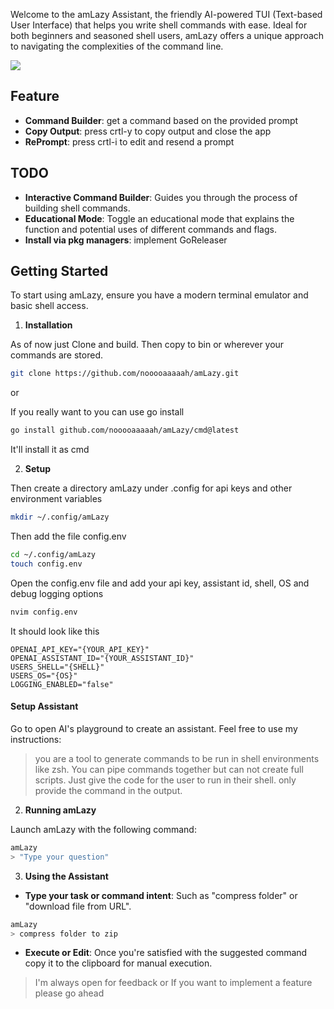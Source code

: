 Welcome to the amLazy Assistant, the friendly AI-powered TUI (Text-based User Interface) that helps you write shell commands with ease. Ideal for both beginners and seasoned shell users, amLazy offers a unique approach to navigating the complexities of the command line.

![](https://raw.githubusercontent.com/nooooaaaaah/amLazy/main/docs/demo.gif)

## Feature

- **Command Builder**: get a command based on the provided prompt
- **Copy Output**: press crtl-y to copy output and close the app
- **RePrompt**: press crtl-i to edit and resend a prompt

## TODO

- **Interactive Command Builder**: Guides you through the process of building shell commands.
- **Educational Mode**: Toggle an educational mode that explains the function and potential uses of different commands and flags.
- **Install via pkg managers**: implement GoReleaser

## Getting Started

To start using amLazy, ensure you have a modern terminal emulator and basic shell access.

1. **Installation**

  As of now just Clone and build. Then copy to bin or wherever your commands are stored.

```sh
git clone https://github.com/nooooaaaaah/amLazy.git
```

or

  If you really want to you can use go install

```sh
go install github.com/nooooaaaaah/amLazy/cmd@latest
```

  It'll install it as cmd

2. **Setup**

Then create a directory amLazy under .config for api keys and other environment variables

```sh
mkdir ~/.config/amLazy
```

Then add the file config.env

```sh
cd ~/.config/amLazy
touch config.env
```

Open the config.env file and add your api key, assistant id, shell, OS and debug logging options

```sh
nvim config.env
```

It should look like this

```.env
OPENAI_API_KEY="{YOUR_API_KEY}"
OPENAI_ASSISTANT_ID="{YOUR_ASSISTANT_ID}"
USERS_SHELL="{SHELL}"
USERS_OS="{OS}"
LOGGING_ENABLED="false"
```

#### Setup Assistant

Go to open AI's playground to create an assistant.
Feel free to use my instructions:

> you are a tool to generate commands to be run in shell environments like zsh. You can pipe commands together but can not create full scripts. Just give the code for the user to run in their shell. only provide the command in the output.

2. **Running amLazy**

Launch amLazy with the following command:

```sh
amLazy
> "Type your question"
```

3. **Using the Assistant**

- **Type your task or command intent**: Such as "compress folder" or "download file from URL".

```bash
amLazy
> compress folder to zip
```

- **Execute or Edit**: Once you're satisfied with the suggested command copy it to the clipboard for manual execution.

> I'm always open for feedback or If you want to implement a feature please go ahead
